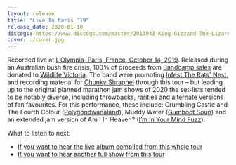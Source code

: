 ```yaml
---
layout: release
title: "Live In Paris ’19"
release_date: 2020-01-10
discogs: https://www.discogs.com/master/2013943-King-Gizzard-The-Lizard-Wizard-Live-In-Paris-19
cover: ./cover.jpg
---
```


Recorded live at [L’Olympia, Paris, France, October 14, 2019](/setlists/2019/10/14/lolympia-bruno-coquatrix-paris-france.html). Released during an Australian bush fire crisis, 100% of proceeds from [Bandcamp sales](https://kinggizzard.bandcamp.com/album/live-in-paris-19) are donated to [Wildlife Victoria](https://www.wildlifevictoria.org.au/). The band were promoting [Infest The Rats' Nest](../infest-the-rats-nest), and recording material for [Chunky Shrapnel](../chunky-shrapnel) through this tour – but leading up to the original planned marathon jam shows of 2020 the set-lists tended to be notably diverse, including throwbacks, rarities and alternate versions of fan favourites. For this performance, these include: Crumbling Castle and The Fourth Colour ([Polygondwanaland](../polygondwanaland)), Muddy Water ([Gumboot Soup](../gumboot-soup)) and an extended jam version of Am I In Heaven? ([I’m In Your Mind Fuzz](../im-in-your-mind-fuzz)).

What to listen to next:

*   [If you want to hear the live album compiled from this whole tour](../chunky-shrapnel)
*   [If you want to hear another full show from this tour](../live-in-brussels-2019)
